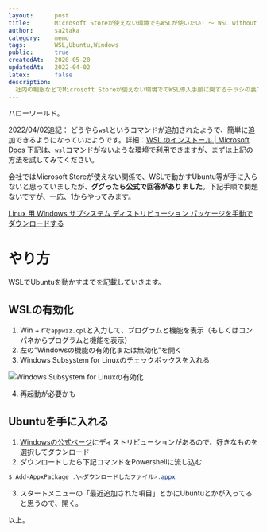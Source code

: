 ```yaml
---
layout:      post
title:       Microsoft Storeが使えない環境でもWSLが使いたい! ～ WSL without Microsoft Store
author:      sa2taka
category:    memo
tags:        WSL,Ubuntu,Windows
public:      true
createdAt:   2020-05-20
updatedAt:   2022-04-02
latex:       false
description:
  社内の制限などでMicrosoft Storeが使えない環境でのWSL導入手順に関するチラシの裏です。  
---
```


ハローワールド。

2022/04/02追記： どうやら`wsl`というコマンドが追加されたようで、簡単に追加できるようになっていたようです。詳細：[WSL のインストール | Microsoft Docs](https://learn.microsoft.com/ja-jp/windows/wsl/install)
下記は、`wsl`コマンドがないような環境で利用できますが、まずは上記の方法を試してみてください。

会社ではMicrosoft Storeが使えない関係で、WSLで動かすUbuntu等が手に入らないと思っていましたが、**ググったら公式で回答がありました**。下記手順で問題ないですが、一応、1からやってみます。

[Linux 用 Windows サブシステム ディストリビューション パッケージを手動でダウンロードする](https://learn.microsoft.com/ja-jp/windows/wsl/install-manual)

# やり方

WSLでUbuntuを動かすまでを記載していきます。

## WSLの有効化

1. Win + rで`appwiz.cpl`と入力して、プログラムと機能を表示（もしくはコンパネからプログラムと機能を表示）
2. 左の"Windowsの機能の有効化または無効化"を開く
3. Windows Subsystem for Linuxのチェックボックスを入れる

![Windows Subsystem for Linuxの有効化](https://i.imgur.com/EWTK0DE.png)

4. 再起動が必要かも

## Ubuntuを手に入れる

1. [Windowsの公式ページ](https://learn.microsoft.com/ja-jp/windows/wsl/install-manual)にディストリビューションがあるので、好きなものを選択してダウンロード
2. ダウンロードしたら下記コマンドをPowershellに流し込む

```powershell
$ Add-AppxPackage .\<ダウンロードしたファイル>.appx
```

3. スタートメニューの「最近追加された項目」とかにUbuntuとかが入ってると思うので、開く。

以上。
